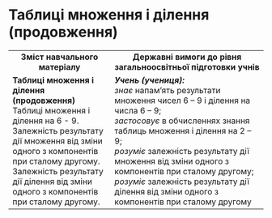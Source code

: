 # Таблиці множення і ділення (продовження)
<table>
  <tr>
    <td width="40%" align="center"><b>Зміст навчального матеріалу<b></td>
    <td width="60%" align="center"><b>Державні вимоги до рівня загальноосвітньої підготовки учнів</b></td>
  </tr>
  <tr>
    <td width="40%" style="vertical-align:top !important;"><b>Таблиці множення і ділення (продовження)</b><br>
Таблиці множення і ділення на 6 - 9. <br>
Залежність результату дії множення від зміни одного з компонентів при сталому другому.<br>
Залежність результату дії ділення від зміни одного з компонентів при сталому другому.<br></td>
    <td width="60%" style="vertical-align:top !important;"><i><b>Учень (учениця):</i></b><br>
<i>знає</i> напам’ять результати множення чисел 6 – 9 і ділення на числа 6 – 9;<br>
<i>застосовує</i> в обчисленнях знання таблиць множення і ділення на 2 – 9;<br>
<i>розуміє</i> залежність результату дії множення від зміни одного з компонентів при сталому другому;<br>
<i>розуміє</i> залежність результату дії ділення від зміни одного з компонентів при сталому другому<br></td>
  </tr>
</table>
